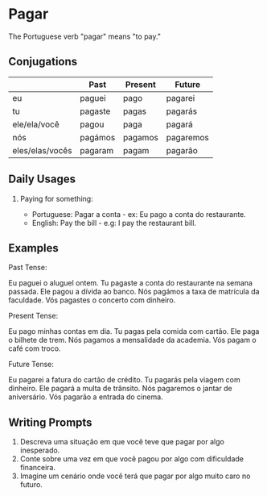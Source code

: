 # Pagar

The Portuguese verb "pagar" means "to pay."

## Conjugations

|                 | Past    | Present | Future    |
| --------------- | ------- | ------- | --------- |
| eu              | paguei  | pago    | pagarei   |
| tu              | pagaste | pagas   | pagarás   |
| ele/ela/você    | pagou   | paga    | pagará    |
| nós             | pagámos | pagamos | pagaremos |
| eles/elas/vocês | pagaram | pagam   | pagarão   |

## Daily Usages

1. Paying for something:

   - Portuguese: Pagar a conta - ex: Eu pago a conta do restaurante.
   - English: Pay the bill - e.g: I pay the restaurant bill.

## Examples

Past Tense:

Eu paguei o aluguel ontem.
Tu pagaste a conta do restaurante na semana passada.
Ele pagou a dívida ao banco.
Nós pagámos a taxa de matrícula da faculdade.
Vós pagastes o concerto com dinheiro.

Present Tense:

Eu pago minhas contas em dia.
Tu pagas pela comida com cartão.
Ele paga o bilhete de trem.
Nós pagamos a mensalidade da academia.
Vós pagam o café com troco.

Future Tense:

Eu pagarei a fatura do cartão de crédito.
Tu pagarás pela viagem com dinheiro.
Ele pagará a multa de trânsito.
Nós pagaremos o jantar de aniversário.
Vós pagarão a entrada do cinema.

## Writing Prompts

1. Descreva uma situação em que você teve que pagar por algo inesperado.
2. Conte sobre uma vez em que você pagou por algo com dificuldade financeira.
3. Imagine um cenário onde você terá que pagar por algo muito caro no futuro.
